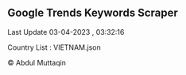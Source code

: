

## Google Trends Keywords Scraper 
 
Last Update 03-04-2023 , 03:32:16

Country List :
VIETNAM.json



© Abdul Muttaqin 

